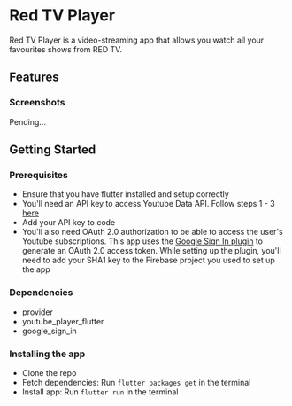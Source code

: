 # Red TV Player

Red TV Player is a video-streaming app that allows you watch all your favourites shows from RED TV.

## Features


### Screenshots
Pending...

## Getting Started

### Prerequisites
- Ensure that you have flutter installed and setup correctly
- You'll need an API key to access Youtube Data API. Follow steps 1 - 3 [here](https://developers.google.com/youtube/v3/getting-started)
- Add your API key to code
- You'll also need OAuth 2.0 authorization to be able to access the user's Youtube subscriptions. This app uses the [Google Sign In plugin](https://pub.dev/packages/google_sign_in) to generate an OAuth 2.0 access token. While setting up the plugin, you'll need to add your SHA1 key to the Firebase project you used to set up the app


### Dependencies
- provider
- youtube_player_flutter
- google_sign_in

### Installing the app
- Clone the repo
- Fetch dependencies: Run `flutter packages get` in the terminal
- Install app: Run `flutter run`  in the terminal
